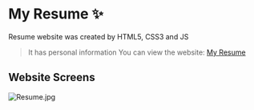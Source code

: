 # My Resume :sparkles:
Resume website was created by HTML5, CSS3 and JS
> It has personal information
You can view the website: [My Resume](https://youssefturkey-cv.vercel.app/)

## Website Screens
![Resume.jpg]([https://github.com/YoussefTurkey/YoussefTurkey_CV/blob/main/documents/mockup-cv.jpg](https://github.com/YoussefTurkey/youssefturkey-cv/blob/master/public/images/Lighthouse.png))
